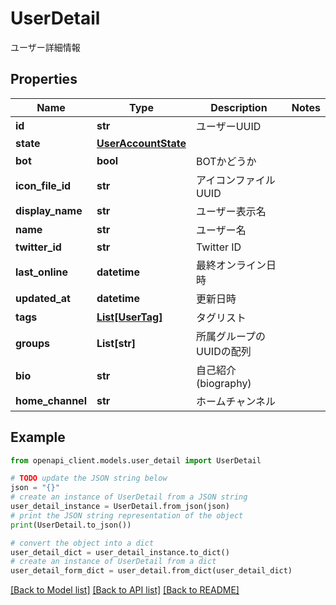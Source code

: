 # UserDetail

ユーザー詳細情報

## Properties

Name | Type | Description | Notes
------------ | ------------- | ------------- | -------------
**id** | **str** | ユーザーUUID | 
**state** | [**UserAccountState**](UserAccountState.md) |  | 
**bot** | **bool** | BOTかどうか | 
**icon_file_id** | **str** | アイコンファイルUUID | 
**display_name** | **str** | ユーザー表示名 | 
**name** | **str** | ユーザー名 | 
**twitter_id** | **str** | Twitter ID | 
**last_online** | **datetime** | 最終オンライン日時 | 
**updated_at** | **datetime** | 更新日時 | 
**tags** | [**List[UserTag]**](UserTag.md) | タグリスト | 
**groups** | **List[str]** | 所属グループのUUIDの配列 | 
**bio** | **str** | 自己紹介(biography) | 
**home_channel** | **str** | ホームチャンネル | 

## Example

```python
from openapi_client.models.user_detail import UserDetail

# TODO update the JSON string below
json = "{}"
# create an instance of UserDetail from a JSON string
user_detail_instance = UserDetail.from_json(json)
# print the JSON string representation of the object
print(UserDetail.to_json())

# convert the object into a dict
user_detail_dict = user_detail_instance.to_dict()
# create an instance of UserDetail from a dict
user_detail_form_dict = user_detail.from_dict(user_detail_dict)
```
[[Back to Model list]](../README.md#documentation-for-models) [[Back to API list]](../README.md#documentation-for-api-endpoints) [[Back to README]](../README.md)


